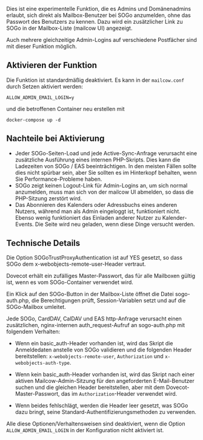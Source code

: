 Dies ist eine experimentelle Funktion, die es Admins und Domänenadmins erlaubt, sich direkt als Mailbox-Benutzer bei SOGo anzumelden, ohne das Passwort des Benutzers zu kennen.
Dazu wird ein zusätzlicher Link zu SOGo in der Mailbox-Liste (mailcow UI) angezeigt.

Auch mehrere gleichzeitige Admin-Logins auf verschiedene Postfächer sind mit dieser Funktion möglich.

## Aktivieren der Funktion

Die Funktion ist standardmäßig deaktiviert. Es kann in der `mailcow.conf` durch Setzen aktiviert werden:
```
ALLOW_ADMIN_EMAIL_LOGIN=y
```
und die betroffenen Container neu erstellen mit
```
docker-compose up -d
```

## Nachteile bei Aktivierung

- Jeder SOGo-Seiten-Load und jede Active-Sync-Anfrage verursacht eine zusätzliche Ausführung eines internen PHP-Skripts.
Dies kann die Ladezeiten von SOGo / EAS beeinträchtigen.
In den meisten Fällen sollte dies nicht spürbar sein, aber Sie sollten es im Hinterkopf behalten, wenn Sie Performance-Probleme haben.
- SOGo zeigt keinen Logout-Link für Admin-Logins an, um sich normal anzumelden, muss man sich von der mailcow UI abmelden, so dass die PHP-Sitzung zerstört wird.
- Das Abonnieren des Kalenders oder Adressbuchs eines anderen Nutzers, während man als Admin eingeloggt ist, funktioniert nicht. Ebenso wenig funktioniert das Einladen anderer Nutzer zu Kalender-Events. Die Seite wird neu geladen, wenn diese Dinge versucht werden.

## Technische Details

Die Option SOGoTrustProxyAuthentication ist auf YES gesetzt, so dass SOGo dem x-webobjects-remote-user-Header vertraut.

Dovecot erhält ein zufälliges Master-Passwort, das für alle Mailboxen gültig ist, wenn es vom SOGo-Container verwendet wird.

Ein Klick auf den SOGo-Button in der Mailbox-Liste öffnet die Datei sogo-auth.php, die Berechtigungen prüft, Session-Variablen setzt und auf die SOGo-Mailbox umleitet.

Jede SOGo, CardDAV, CalDAV und EAS http-Anfrage verursacht einen zusätzlichen, nginx-internen auth_request-Aufruf an sogo-auth.php mit folgendem Verhalten:

- Wenn ein basic_auth-Header vorhanden ist, wird das Skript die Anmeldedaten anstelle von SOGo validieren und die folgenden Header bereitstellen:
`x-webobjects-remote-user`, `Authorization` und `x-webobjects-auth-type`.

- Wenn kein basic_auth-Header vorhanden ist, wird das Skript nach einer aktiven Mailcow-Admin-Sitzung für den angeforderten E-Mail-Benutzer suchen und die gleichen Header bereitstellen, aber mit dem Dovecot-Master-Passwort, das im `Authorization`-Header verwendet wird.

- Wenn beides fehlschlägt, werden die Header leer gesetzt, was SOGo dazu bringt, seine Standard-Authentifizierungsmethoden zu verwenden.

Alle diese Optionen/Verhaltensweisen sind deaktiviert, wenn die Option `ALLOW_ADMIN_EMAIL_LOGIN` in der Konfiguration nicht aktiviert ist.